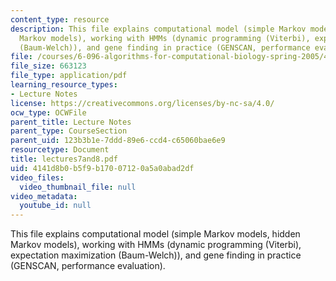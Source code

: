 ```yaml
---
content_type: resource
description: This file explains computational model (simple Markov models, hidden
  Markov models), working with HMMs (dynamic programming (Viterbi), expectation maximization
  (Baum-Welch)), and gene finding in practice (GENSCAN, performance evaluation).
file: /courses/6-096-algorithms-for-computational-biology-spring-2005/4141d8b0b5f9b17007120a5a0abad2df_lectures7and8.pdf
file_size: 663123
file_type: application/pdf
learning_resource_types:
- Lecture Notes
license: https://creativecommons.org/licenses/by-nc-sa/4.0/
ocw_type: OCWFile
parent_title: Lecture Notes
parent_type: CourseSection
parent_uid: 123b3b1e-7ddd-89e6-ccd4-c65060bae6e9
resourcetype: Document
title: lectures7and8.pdf
uid: 4141d8b0-b5f9-b170-0712-0a5a0abad2df
video_files:
  video_thumbnail_file: null
video_metadata:
  youtube_id: null
---
```

This file explains computational model (simple Markov models, hidden Markov models), working with HMMs (dynamic programming (Viterbi), expectation maximization (Baum-Welch)), and gene finding in practice (GENSCAN, performance evaluation).